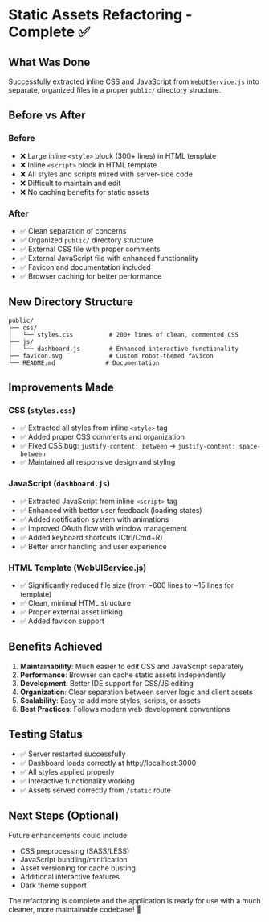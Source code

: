 # Static Assets Refactoring - Complete ✅

## What Was Done

Successfully extracted inline CSS and JavaScript from `WebUIService.js` into separate, organized files in a proper `public/` directory structure.

## Before vs After

### Before
- ❌ Large inline `<style>` block (300+ lines) in HTML template
- ❌ Inline `<script>` block in HTML template  
- ❌ All styles and scripts mixed with server-side code
- ❌ Difficult to maintain and edit
- ❌ No caching benefits for static assets

### After
- ✅ Clean separation of concerns
- ✅ Organized `public/` directory structure
- ✅ External CSS file with proper comments
- ✅ External JavaScript file with enhanced functionality
- ✅ Favicon and documentation included
- ✅ Browser caching for better performance

## New Directory Structure

```
public/
├── css/
│   └── styles.css          # 200+ lines of clean, commented CSS
├── js/
│   └── dashboard.js        # Enhanced interactive functionality
├── favicon.svg             # Custom robot-themed favicon
└── README.md              # Documentation
```

## Improvements Made

### CSS (`styles.css`)
- ✅ Extracted all styles from inline `<style>` tag
- ✅ Added proper CSS comments and organization
- ✅ Fixed CSS bug: `justify-content: between` → `justify-content: space-between`
- ✅ Maintained all responsive design and styling

### JavaScript (`dashboard.js`)
- ✅ Extracted JavaScript from inline `<script>` tag
- ✅ Enhanced with better user feedback (loading states)
- ✅ Added notification system with animations
- ✅ Improved OAuth flow with window management
- ✅ Added keyboard shortcuts (Ctrl/Cmd+R)
- ✅ Better error handling and user experience

### HTML Template (WebUIService.js)
- ✅ Significantly reduced file size (from ~600 lines to ~15 lines for template)
- ✅ Clean, minimal HTML structure
- ✅ Proper external asset linking
- ✅ Added favicon support

## Benefits Achieved

1. **Maintainability**: Much easier to edit CSS and JavaScript separately
2. **Performance**: Browser can cache static assets independently
3. **Development**: Better IDE support for CSS/JS editing
4. **Organization**: Clear separation between server logic and client assets
5. **Scalability**: Easy to add more styles, scripts, or assets
6. **Best Practices**: Follows modern web development conventions

## Testing Status

- ✅ Server restarted successfully
- ✅ Dashboard loads correctly at http://localhost:3000
- ✅ All styles applied properly
- ✅ Interactive functionality working
- ✅ Assets served correctly from `/static` route

## Next Steps (Optional)

Future enhancements could include:
- CSS preprocessing (SASS/LESS)
- JavaScript bundling/minification
- Asset versioning for cache busting
- Additional interactive features
- Dark theme support

The refactoring is complete and the application is ready for use with a much cleaner, more maintainable codebase! 🎉
